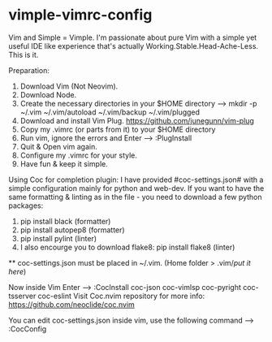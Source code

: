 # vimple-vimrc-config
Vim and Simple = Vimple. 
I'm passionate about pure Vim with a simple yet useful IDE like experience that's actually Working.Stable.Head-Ache-Less. 
This is it.

Preparation:
1) Download Vim (Not Neovim).
2) Download Node.
3) Create the necessary directories in your $HOME directory --> mkdir -p ~/.vim ~/.vim/autoload ~/.vim/backup ~/.vim/plugged
4) Download and install Vim Plug. https://github.com/junegunn/vim-plug
5) Copy my .vimrc (or parts from it) to your $HOME directory
6) Run vim, ignore the errors and Enter --> :PlugInstall
7) Quit & Open vim again.
8) Configure my .vimrc for your style.
9) Have fun & keep it simple.

Using Coc for completion plugin:
I have provided #coc-settings.json# with a simple configuration mainly for python and web-dev.
If you want to have the same formatting & linting as in the file - you need to download a few python packages:
1) pip install black (formatter)
2) pip install autopep8 (formatter)
3) pip install pylint (linter)
4) I also encourge you to download flake8: pip install flake8 (linter)

** coc-settings.json must be placed in ~/.vim. (Home folder > .vim/*put it here*)

Now inside Vim Enter -->  :CocInstall coc-json coc-vimlsp coc-pyright coc-tsserver coc-eslint
Visit Coc.nvim repository for more info: https://github.com/neoclide/coc.nvim

You can edit coc-settings.json inside vim, use the following command --> :CocConfig
